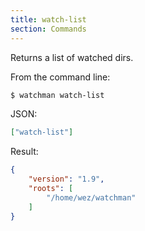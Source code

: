 ```yaml
---
title: watch-list
section: Commands
---
```


Returns a list of watched dirs.

From the command line:

~~~bash
$ watchman watch-list
~~~

JSON:

~~~json
["watch-list"]
~~~

Result:

~~~json
{
    "version": "1.9",
    "roots": [
        "/home/wez/watchman"
    ]
}
~~~

